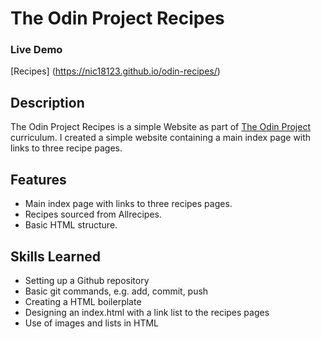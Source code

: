 # The Odin Project Recipes

### Live Demo
[Recipes] (https://nic18123.github.io/odin-recipes/)

## Description
The Odin Project Recipes is a simple Website as part of [The Odin Project](https://www.theodinproject.com/) curriculum. 
I created a simple website containing a main index page with links to three recipe pages.

## Features
- Main index page with links to three recipes pages.
- Recipes sourced from Allrecipes.
- Basic HTML structure.

## Skills Learned
- Setting up a Github repository
- Basic git commands, e.g. add, commit, push
- Creating a HTML boilerplate
- Designing an index.html with a link list to the recipes pages
- Use of images and lists in HTML